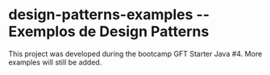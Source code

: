 # design-patterns-examples -- Exemplos de Design Patterns
This project was developed during the bootcamp GFT Starter Java #4. More examples will still be added.
